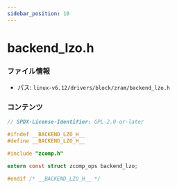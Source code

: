 ```yaml
---
sidebar_position: 10
---
```

# backend_lzo.h

### ファイル情報

- パス: `linux-v6.12/drivers/block/zram/backend_lzo.h`

### コンテンツ

```h
// SPDX-License-Identifier: GPL-2.0-or-later

#ifndef __BACKEND_LZO_H__
#define __BACKEND_LZO_H__

#include "zcomp.h"

extern const struct zcomp_ops backend_lzo;

#endif /* __BACKEND_LZO_H__ */

```
